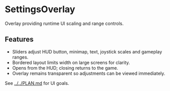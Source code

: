 # SettingsOverlay

Overlay providing runtime UI scaling and range controls.

## Features

- Sliders adjust HUD button, minimap, text, joystick scales and gameplay ranges.
- Bordered layout limits width on large screens for clarity.
- Opens from the HUD; closing returns to the game.
- Overlay remains transparent so adjustments can be viewed immediately.

See [../../PLAN.md](../../PLAN.md) for UI goals.
